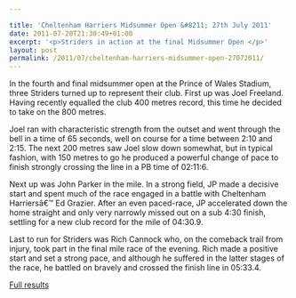 ```yaml
---

title: 'Cheltenham Harriers Midsummer Open &#8211; 27th July 2011'
date: 2011-07-28T21:30:49+01:00
excerpt: '<p>Striders in action at the final Midsummer Open </p>'
layout: post
permalink: /2011/07/cheltenham-harriers-midsummer-open-27072011/
---
```

</p> 

In the fourth and final midsummer open at the Prince of Wales Stadium, three Striders turned up to represent their club. First up was Joel Freeland. Having recently equalled the club 400 metres record, this time he decided to take on the 800 metres.

Joel ran with characteristic strength from the outset and went through the bell in a time of 65 seconds, well on course for a time between 2:10 and 2:15. The next 200 metres saw Joel slow down somewhat, but in typical fashion, with 150 metres to go he produced a powerful change of pace to finish strongly crossing the line in a PB time of 02:11:6.

Next up was John Parker in the mile. In a strong field, JP made a decisive start and spent much of the race engaged in a battle with Cheltenham Harriersâ€™ Ed Grazier. After an even paced-race, JP accelerated down the home straight and only very narrowly missed out on a sub 4:30 finish, settling for a new club record for the mile of 04:30.9.

Last to run for Striders was Rich Cannock who, on the comeback trail from injury, took part in the final mile race of the evening. Rich made a positive start and set a strong pace, and although he suffered in the latter stages of the race, he battled on bravely and crossed the finish line in 05:33.4. 

<a href="http://athleticprowess.co.uk/images/midsummer/midsummer_4_2011_results.pdf" target="_blank" rel="nofollow">Full results</a></p>